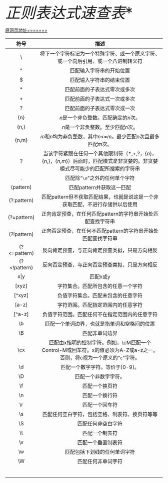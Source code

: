 <font size=15>*正则表达式速查表**</font>



[原网页地址=======](https://www.jb51.net/tools/regexsc.htm)



|     符号     |                             描述                             |
| :----------: | :----------------------------------------------------------: |
|      \       | 将下一个字符标记为一个特殊字符、或一个原义字符、或一个向后引用、或一个八进制转义符 |
|      ^       |                   匹配输入字符串的开始位置                   |
|      $       |                   匹配输入字符串的结束位置                   |
|      *       |                 匹配前面的子表达式零次或多次                 |
|      +       |                 匹配前面的子表达式一次或多次                 |
|      ?       |                 匹配前面的子表达式零次或一次                 |
|     {n}      |             *n*是一个非负整数。匹配确定的*n*次。             |
|     {n,}     |              *n*是一个非负整数。至少匹配*n*次。              |
|    {n,m}     | *m*和*n*均为非负整数，其中*n*<=*m*。最少匹配*n*次且最多匹配*m*次。 |
|      ？      | 当该字符紧跟在任何一个其他限制符（*,+,?，{*n*}，{*n*,}，{*n*,*m*}）后面时，匹配模式是非贪婪的。非贪婪模式尽可能少的匹配所搜索的字符串 |
|      .       |              匹配除“`\`*`n`*"之外的任何单个字符              |
|  (pattern)   |                  匹配pattern并获取这一匹配                   |
| (?:pattern)  | 匹配pattern但不获取匹配结果，也就是说这是一个非获取匹配，不进行存储供以后使用 |
| (?=pattern)  | 正向肯定预查，在任何匹配pattern的字符串开始处匹配查找字符串  |
| (?!pattern)  | 正向否定预查，在任何不匹配pattern的字符串开始处匹配查找字符串 |
| (?<=pattern) |        反向肯定预查，与正向肯定预查类拟，只是方向相反        |
| (?<!pattern) |        反向否定预查，与正向否定预查类拟，只是方向相反        |
|     x\|y     |                           匹配x或y                           |
|    [xyz]     |              字符集合。匹配所包含的任意一个字符              |
|    [^xyz]    |              负值字符集合。匹配未包含的任意字符              |
|    [a-z]     |              字符范围。匹配指定范围内的任意字符              |
|    [^a-z]    |        负值字符范围。匹配任何不在指定范围内的任意字符        |
|      \b      |         匹配一个单词边界，也就是指单词和空格间的位置         |
|      \B      |                        匹配非单词边界                        |
|     \cx      | 匹配由x指明的控制字符。例如，\cM匹配一个Control-M或回车符。x的值必须为A-Z或a-z之一。否则，将c视为一个原义的“`c`"字符。 |
|      \d      |               匹配一个数字字符。等价于[0-9]。                |
|      \D      |                     匹配一个非数字字符。                     |
|      \f      |                        匹配一个换页符                        |
|      \n      |                        匹配一个换行符                        |
|      \r      |                        匹配一个回车符                        |
|      \s      |        匹配任何空白字符，包括空格、制表符、换页符等等        |
|      \S      |                      匹配任何非空白字符                      |
|      \t      |                        匹配一个制表符                        |
|      \v      |                      匹配一个垂直制表符                      |
|      \w      |                 匹配包括下划线的任何单词字符                 |
|      \W      |                      匹配任何非单词字符                      |
|              |                                                              |
|              |                                                              |
|              |                                                              |
|              |                                                              |
|              |                                                              |
|              |

